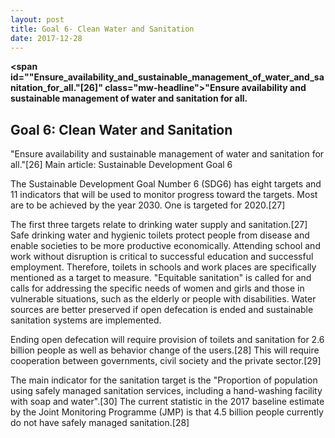 ```yaml
---
layout: post
title: Goal 6- Clean Water and Sanitation
date: 2017-12-28
---
```


**<span id=""Ensure_availability_and_sustainable_management_of_water_and_sanitation_for_all."[26]" class="mw-headline">"Ensure availability and sustainable management of water and sanitation for all.</span>**

## Goal 6: Clean Water and Sanitation

"Ensure availability and sustainable management of water and sanitation for all."[26]
Main article: Sustainable Development Goal 6

The Sustainable Development Goal Number 6 (SDG6) has eight targets and 11 indicators that will be used to monitor progress toward the targets. Most are to be achieved by the year 2030. One is targeted for 2020.[27]

The first three targets relate to drinking water supply and sanitation.[27] Safe drinking water and hygienic toilets protect people from disease and enable societies to be more productive economically. Attending school and work without disruption is critical to successful education and successful employment. Therefore, toilets in schools and work places are specifically mentioned as a target to measure. "Equitable sanitation" is called for and calls for addressing the specific needs of women and girls and those in vulnerable situations, such as the elderly or people with disabilities. Water sources are better preserved if open defecation is ended and sustainable sanitation systems are implemented.

Ending open defecation will require provision of toilets and sanitation for 2.6 billion people as well as behavior change of the users.[28] This will require cooperation between governments, civil society and the private sector.[29]

The main indicator for the sanitation target is the "Proportion of population using safely managed sanitation services, including a hand-washing facility with soap and water".[30] The current statistic in the 2017 baseline estimate by the Joint Monitoring Programme (JMP) is that 4.5 billion people currently do not have safely managed sanitation.[28]